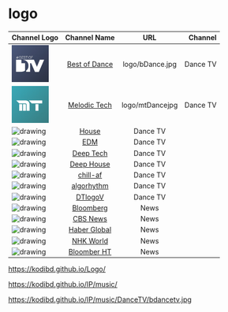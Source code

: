# logo

| Channel Logo                                                  | Channel Name                          | URL               | Channel       |
| :---                                                          |    :----:                             |  :----:           |          ---: |
| <img src="bDance.jpg" alt="drawing" width="75"/>              | [Best of Dance](bDance.jpg)           | logo/bDance.jpg   |  Dance TV     |
| <img src="mtDance.jpg" alt="drawing" width="75"/>             | [Melodic Tech](mtDance.jpg)           | logo/mtDancejpg   | Dance TV      |
| <img src="house.jpg" alt="drawing" width="75"/>               | [House](house.jpg)                    | Dance TV          |               |
| <img src="edm-mainstage.jpg" alt="drawing" width="75"/>       | [EDM](edm-mainstage.jpg)              | Dance TV          |               |
| <img src="deep-tech-minimal.jpg" alt="drawing" width="75"/>   | [Deep Tech](deep-tech-minimal.jpg)    | Dance TV          |               |
| <img src="deep-house.jpg" alt="drawing" width="75"/>          | [Deep House](deep-house.jpg)          | Dance TV          |               |
| <img src="chill-af.jpg" alt="drawing" width="75"/>            | [chill-af](chill-af.jpg)              | Dance TV          |               |
| <img src="algorhythm.jpg" alt="drawing" width="75"/>          | [algorhythm](algorhythm.jpg)          | Dance TV          |               |
| <img src="DanceTV/bdancetv.jpg" alt="drawing" width="75"/>    | [DTlogoV](DTlogo.jpg)                 | Dance TV          |               |
| <img src="bloomberg.jpg" alt="drawing" width="75"/>           | [Bloomberg](bloomberg.jpg)            | News              |               |
| <img src="CBS_News.png" alt="drawing" width="75"/>            | [CBS News](CBS_News.png)              | News              |               |
| <img src="HaberGlobal.jpg" alt="drawing" width="75"/>         | [Haber Global](HaberGlobal.jpg)       | News              |               |
| <img src="nhkw.png" alt="drawing" width="75"/>                | [NHK World](nhkw.png)                 | News              |               |
| <img src="bloomberght.png" alt="drawing" width="75"/>         | [Bloomber HT](bloomberght.png)        | News              |               |



https://kodibd.github.io/Logo/

https://kodibd.github.io/IP/music/

https://kodibd.github.io/IP/music/DanceTV/bdancetv.jpg
